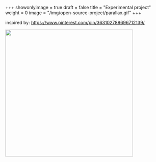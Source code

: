 +++
showonlyimage = true
draft = false
title = "Experimental project"
weight = 0
image = "/img/open-source-project/parallax.gif"
+++

inspired by:
https://www.pinterest.com/pin/363102788696712139/

<img src="/img/open-source-project/parallax.gif" width="400"></img>
